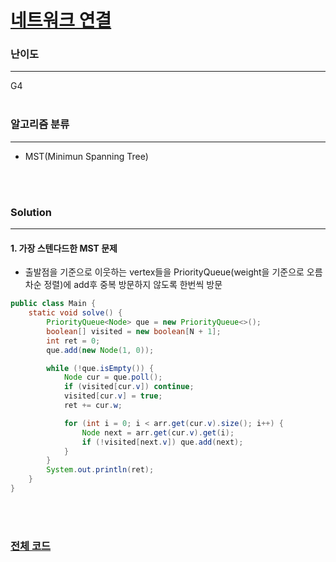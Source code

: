 # [네트워크 연결](https://www.acmicpc.net/problem/1922)

### 난이도

***
G4
<br><br>

### 알고리즘 분류

***

* MST(Minimun Spanning Tree)

<br><br>

### Solution

***

#### 1. 가장 스텐다드한 MST 문제

* 출발점을 기준으로 이웃하는 vertex들을 PriorityQueue(weight을 기준으로 오름차순 정렬)에 add후 중복 방문하지 않도록 한번씩 방문

```java
public class Main {
    static void solve() {
        PriorityQueue<Node> que = new PriorityQueue<>();
        boolean[] visited = new boolean[N + 1];
        int ret = 0;
        que.add(new Node(1, 0));

        while (!que.isEmpty()) {
            Node cur = que.poll();
            if (visited[cur.v]) continue;
            visited[cur.v] = true;
            ret += cur.w;

            for (int i = 0; i < arr.get(cur.v).size(); i++) {
                Node next = arr.get(cur.v).get(i);
                if (!visited[next.v]) que.add(next);
            }
        }
        System.out.println(ret);
    }
}
```

<br><br>

### [전체 코드](https://github.com/Jungmin-Seo0527/CodingTest/blob/main/src/mst/BOJ1922_네트워크_연결.java)
